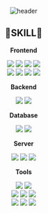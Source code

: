 <div align="center">
  
  ![header](https://capsule-render.vercel.app/api?type=waving&height=220&color=0:bdbcf6,100:fcdbe4&text=WELCOME&reversal=true&textBg=false&fontColor=FFFFFF&fontSize=50&fontAlignY=35&animation=fadeIn&stroke=8f64af70&strokeWidth=2&desc=상상을%20개발하는%20개발자,%20정유선입니다.&descAlignY=55)
  
  <h2>🔧SKILL🔧</h2>
  <div>
    <p><b>Frontend</b></p>
    <div>
      <img src="https://img.shields.io/badge/HTML-E34F26?style=for-the-badge&logo=html5&logoColor=fff">
      <img src="https://img.shields.io/badge/CSS-1572B6?style=for-the-badge&logo=css3&logoColor=fff">
      <img src="https://img.shields.io/badge/sass-CC6699?style=for-the-badge&logo=sass&logoColor=fff">
      <img src="https://img.shields.io/badge/javascript-F7DF1E?style=for-the-badge&logo=javascript&logoColor=fff">
    </div>
    <div>
      <img src="https://img.shields.io/badge/jquery-0769AD?style=for-the-badge&logo=jquery&logoColor=fff">
      <img src="https://img.shields.io/badge/vue.js-4FC08D?style=for-the-badge&logo=vuedotjs&logoColor=fff">
      <img src="https://img.shields.io/badge/react-61DAFB?style=for-the-badge&logo=react&logoColor=fff">
      <img src="https://img.shields.io/badge/styledcomponents-DB7093?style=for-the-badge&logo=styledcomponents&logoColor=fff">
    </div>
  </div>
  <div>
    <p><b>Backend</b></p>
    <div>
      <img src="https://img.shields.io/badge/php-777BB4?style=for-the-badge&logo=php&logoColor=fff">
      <img src="https://img.shields.io/badge/laravel-FF2D20?style=for-the-badge&logo=laravel&logoColor=fff">
    </div>
  </div>
  <div>
    <p><b>Database</b></p>
    <div>
      <img src="https://img.shields.io/badge/mysql-4479A1?style=for-the-badge&logo=mysql&logoColor=fff">
      <img src="https://img.shields.io/badge/mariadb-003545?style=for-the-badge&logo=mariadb&logoColor=fff">
    </div>
  </div>
  <div>
    <p><b>Server</b></p>
    <div>
      <img src="https://img.shields.io/badge/linux-FCC624?style=for-the-badge&logo=linux&logoColor=fff">
      <img src="https://img.shields.io/badge/aws-232F3E?style=for-the-badge&logo=amazonaws&logoColor=fff">
      <img src="https://img.shields.io/badge/nginx-009639?style=for-the-badge&logo=nginx&logoColor=fff">
    </div>
  </div>
  <div>
    <p><b>Tools</b></p>
    <div>
      <img src="https://img.shields.io/badge/vscode-007ACC?style=for-the-badge&logo=visualstudiocode&logoColor=fff">
      <img src="https://img.shields.io/badge/vim-019733?style=for-the-badge&logo=vim&logoColor=fff">
    </div>
    <div>
      <img src="https://img.shields.io/badge/jira-0052CC?style=for-the-badge&logo=jira&logoColor=fff">
      <img src="https://img.shields.io/badge/redmine-B32024?style=for-the-badge&logo=redmine&logoColor=fff">
      <img src="https://img.shields.io/badge/slack-4A154B?style=for-the-badge&logo=slack&logoColor=fff">
    </div>
    <div>
      <img src="https://img.shields.io/badge/git-F05032?style=for-the-badge&logo=git&logoColor=fff">
      <img src="https://img.shields.io/badge/github-181717?style=for-the-badge&logo=github&logoColor=fff">
      <img src="https://img.shields.io/badge/gitlab-FC6D26?style=for-the-badge&logo=gitlab&logoColor=fff">
    </div>
  </div>
</div>
